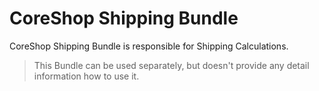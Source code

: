 # CoreShop Shipping Bundle

CoreShop Shipping Bundle is responsible for Shipping Calculations.

> This Bundle can be used separately, but doesn't provide any detail information how to use it.